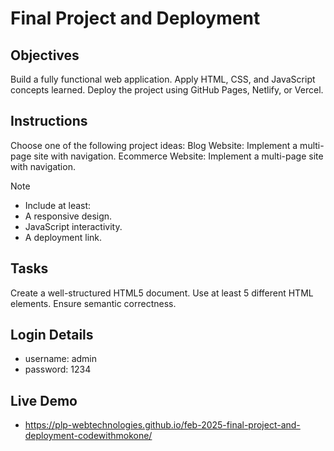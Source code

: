 # Final Project and Deployment

## Objectives
Build a fully functional web application.
Apply HTML, CSS, and JavaScript concepts learned.
Deploy the project using GitHub Pages, Netlify, or Vercel.

## Instructions
Choose one of the following project ideas:
Blog Website: Implement a multi-page site with navigation.
Ecommerce Website: Implement a multi-page site with navigation.

>[!NOTE]
> - Include at least:
> - A responsive design.
> - JavaScript interactivity.
> - A deployment link.

## Tasks
Create a well-structured HTML5 document.
Use at least 5 different HTML elements.
Ensure semantic correctness.

## Login Details
- username: admin
- password: 1234

## Live Demo
-  https://plp-webtechnologies.github.io/feb-2025-final-project-and-deployment-codewithmokone/
